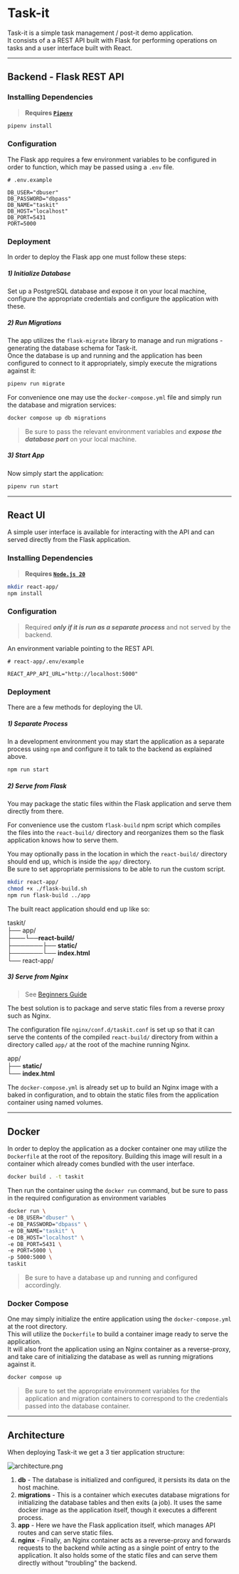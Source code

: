 # Task-it

Task-it is a simple task management / post-it demo application.  
It consists of a a REST API built with Flask for performing operations on tasks and a user interface built with React.

---

## Backend - Flask REST API

### Installing Dependencies

> **Requires [`Pipenv`](https://pipenv.pypa.io/en/latest/installation.html)**

```sh
pipenv install
```

### Configuration

The Flask app requires a few environment variables to be configured in order to function, which may be passed using a `.env` file.

```
# .env.example

DB_USER="dbuser"
DB_PASSWORD="dbpass"
DB_NAME="taskit"
DB_HOST="localhost"
DB_PORT=5431
PORT=5000
```

### Deployment

In order to deploy the Flask app one must follow these steps:

##### **1) Initialize Database**

Set up a PostgreSQL database and expose it on your local machine, configure the appropriate credentials and configure the application with these.

##### 2) Run Migrations

The app utilizes the `flask-migrate` library to manage and run migrations - generating the database schema for Task-it.  
Once the database is up and running and the application has been configured to connect to it appropriately, simply execute the migrations against it:

```sh
pipenv run migrate
```

For convenience one may use the `docker-compose.yml` file and simply run the database and migration services:

```sh
docker compose up db migrations
```

> Be sure to pass the relevant environment variables and **_expose the database port_** on your local machine.

##### 3) Start App

Now simply start the application:

```sh
pipenv run start
```

---

## React UI

A simple user interface is available for interacting with the API and can served directly from the Flask application.

### Installing Dependencies

> **Requires [`Node.js 20`](https://nodejs.org/en)**

```sh
mkdir react-app/
npm install
```

### Configuration

> Required **_only if it is run as a separate process_** and not served by the backend.

An environment variable pointing to the REST API.

```
# react-app/.env/example

REACT_APP_API_URL="http://localhost:5000"
```

### Deployment

There are a few methods for deploying the UI.

##### 1) Separate Process

In a development environment you may start the application as a separate process using `npm` and configure it to talk to the backend as explained above.

```sh
npm run start
```

##### 2) Serve from Flask

You may package the static files within the Flask application and serve them directly from there.

For convenience use the custom `flask-build` npm script which compiles the files into the `react-build/` directory and reorganizes them so the flask application knows how to serve them.

You may optionally pass in the location in which the `react-build/` directory should end up, which is inside the `app/` directory.  
Be sure to set appropriate permissions to be able to run the custom script.

```sh
mkdir react-app/
chmod +x ./flask-build.sh
npm run flask-build ../app
```

The built react application should end up like so:

taskit/  
├── app/  
├───└──**react-build/**  
├───────├── **static/**  
├───────└── **index.html**  
└── react-app/  

##### 3) Serve from Nginx

> See [Beginners Guide](https://nginx.org/en/docs/beginners_guide.html)

The best solution is to package and serve static files from a reverse proxy such as Nginx.

The configuration file `nginx/conf.d/taskit.conf` is set up so that it can serve the contents of the compiled `react-build/` directory from within a directory called `app/` at the root of the machine running Nginx.

app/  
├── **static/**  
└── **index.html**  

The `docker-compose.yml` is already set up to build an Nginx image with a baked in configuration, and to obtain the static files from the application container using named volumes.

---

## Docker

In order to deploy the application as a docker container one may utilize the `Dockerfile` at the root of the repository. Building this image will result in a container which already comes bundled with the user interface.

```sh
docker build . -t taskit
```

Then run the container using the `docker run` command, but be sure to pass in the required configuration as environment variables

```sh
docker run \
-e DB_USER="dbuser" \
-e DB_PASSWORD="dbpass" \
-e DB_NAME="taskit" \
-e DB_HOST="localhost" \
-e DB_PORT=5431 \
-e PORT=5000 \
-p 5000:5000 \
taskit
```

> Be sure to have a database up and running and configured accordingly.

### Docker Compose

One may simply initialize the entire application using the `docker-compose.yml` at the root directory.  
This will utilize the `Dockerfile` to build a container image ready to serve the application.  
It will also front the application using an Nginx container as a reverse-proxy, and take care of initializing the database as well as running migrations against it.  

```sh
docker compose up
```

> Be sure to set the appropriate environment variables for the application and migration containers to correspond to the credentials passed into the database container.

---

## Architecture

When deploying Task-it we get a 3 tier application structure:

![architecture.png](./docs/architecture.png "Application Architecture Diagram")

1. **db** - The database is initialized and configured, it persists its data on the host machine.
2. **migrations** - This is a container which executes database migrations for initializing the database tables and then exits (a job). It uses the same docker image as the application itself, though it executes a different process.
3. **app** - Here we have the Flask application itself, which manages API routes and can serve static files.
4. **nginx** - Finally, an Nginx container acts as a reverse-proxy and forwards requests to the backend while acting as a single point of entry to the application. It also holds some of the static files and can serve them directly without "troubling" the backend.
